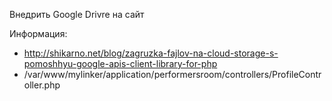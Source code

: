 Внедрить Google Drivre на сайт

Информация:
* http://shikarno.net/blog/zagruzka-fajlov-na-cloud-storage-s-pomoshhyu-google-apis-client-library-for-php
* /var/www/mylinker/application/performersroom/controllers/ProfileController.php

